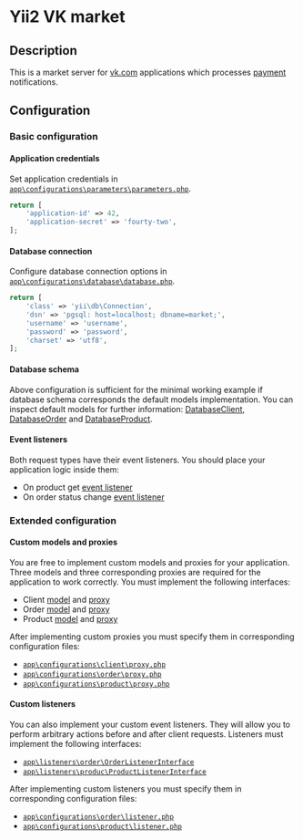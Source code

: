 # Yii2 VK market

## Description
This is a market server for [vk.com](https://vk.com) applications which processes [payment](https://vk.com/dev/payments) notifications.

## Configuration

### Basic configuration

#### Application credentials
Set application credentials in [`app\configurations\parameters\parameters.php`](https://github.com/Kolyunya/yii2-vk-market/blob/master/configurations/parameters/parameters.php).
~~~php
return [
    'application-id' => 42,
    'application-secret' => 'fourty-two',
];
~~~

#### Database connection
Configure database connection options in [`app\configurations\database\database.php`](https://github.com/Kolyunya/yii2-vk-market/blob/master/configurations/database/database.php).
~~~php
return [
    'class' => 'yii\db\Connection',
    'dsn' => 'pgsql: host=localhost; dbname=market;',
    'username' => 'username',
    'password' => 'password',
    'charset' => 'utf8',
];
~~~

#### Database schema
Above configuration is sufficient for the minimal working example if database schema corresponds the default models implementation. You can inspect default models for further information: [DatabaseClient](https://github.com/Kolyunya/yii2-vk-market/blob/master/models/client/DatabaseClient.php), [DatabaseOrder](https://github.com/Kolyunya/yii2-vk-market/blob/master/models/order/DatabaseOrder.php) and [DatabaseProduct](https://github.com/Kolyunya/yii2-vk-market/blob/master/models/product/DatabaseProduct.php).

#### Event listeners
Both request types have their event listeners. You should place your application logic inside them:
* On product get [event listener](https://github.com/Kolyunya/yii2-vk-market/blob/master/listeners/product/ProductListener.php)
* On order status change [event listener](https://github.com/Kolyunya/yii2-vk-market/blob/master/listeners/order/OrderListener.php)

### Extended configuration

#### Custom models and proxies
You are free to implement custom models and proxies for your application. Three models and three corresponding proxies are required for the application to work correctly. You must implement the following interfaces:
* Client [model](https://github.com/Kolyunya/yii2-vk-market/blob/master/models/client/ClientInterface.php) and [proxy](https://github.com/Kolyunya/yii2-vk-market/blob/master/proxies/client/ClientProxyInterface.php)
* Order [model](https://github.com/Kolyunya/yii2-vk-market/blob/master/models/order/OrderInterface.php) and [proxy](https://github.com/Kolyunya/yii2-vk-market/blob/master/proxies/order/OrderProxyInterface.php)
* Product [model](https://github.com/Kolyunya/yii2-vk-market/blob/master/models/product/ProductInterface.php) and [proxy](https://github.com/Kolyunya/yii2-vk-market/blob/master/proxies/product/ProductProxyInterface.php)

After implementing custom proxies you must specify them in corresponding configuration files:
* [`app\configurations\client\proxy.php`](https://github.com/Kolyunya/yii2-vk-market/blob/master/configurations/client/proxy.php)
* [`app\configurations\order\proxy.php`](https://github.com/Kolyunya/yii2-vk-market/blob/master/configurations/order/proxy.php)
* [`app\configurations\product\proxy.php`](https://github.com/Kolyunya/yii2-vk-market/blob/master/configurations/product/proxy.php)

#### Custom listeners
You can also implement your custom event listeners. They will allow you to perform arbitrary actions before and after client requests. Listeners must implement the following interfaces:
* [`app\listeners\order\OrderListenerInterface`](https://github.com/Kolyunya/yii2-vk-market/blob/master/listeners/order/OrderListenerInterface.php)
* [`app\listeners\produc\ProductListenerInterface`](https://github.com/Kolyunya/yii2-vk-market/blob/master/listeners/product/ProductListenerInterface.php)

After implementing custom listeners you must specify them in corresponding configuration files:
* [`app\configurations\order\listener.php`](https://github.com/Kolyunya/yii2-vk-market/blob/master/configurations/order/listener.php)
* [`app\configurations\product\listener.php`](https://github.com/Kolyunya/yii2-vk-market/blob/master/configurations/product/listener.php)
